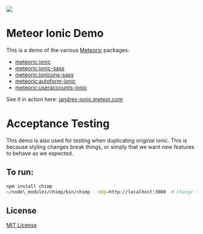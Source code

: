 ![](http://f.cl.ly/items/391y4708420P0H001k1G/meteoric.png)

# Meteor Ionic Demo

This is a demo of the various [Meteoric](https://github.com/meteoric) packages:

- [meteoric:ionic](https://github.com/meteoric/meteor-ionic)
- [meteoric:ionic-sass](https://github.com/meteoric/ionic-sass)
- [meteoric:ionicons-sass](https://github.com/meteoric/ionicons-sass)
- [meteoric:autoform-ionic](https://github.com/meteoric/autoform-ionic)
- [meteoric:useraccounts-ionic](https://github.com/meteoric/useraccounts-ionic)

See it in action here: [jandres-ionic.meteor.com](http://jandres-ionic.meteor.com)

# Acceptance Testing

This demo is also used for testing when duplicating original ionic. This is because styling changes break things,
or simply that we want new features to behave as we expected.

## To run:

```bash
npm install chimp
~/node\_modules/chimp/bin/chimp --ddp=http://localhost:3000  # Change this to whatever directory chimp was installed.
```

## License
[MIT License](https://github.com/meteoric/demo/blob/master/LICENSE)
